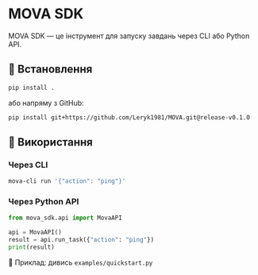 # MOVA SDK

MOVA SDK — це інструмент для запуску завдань через CLI або Python API.

## 🔧 Встановлення

```bash
pip install .
```

або напряму з GitHub:

```bash
pip install git+https://github.com/Leryk1981/MOVA.git@release-v0.1.0
```

## 🚀 Використання

### Через CLI

```bash
mova-cli run '{"action": "ping"}'
```

### Через Python API

```python
from mova_sdk.api import MovaAPI

api = MovaAPI()
result = api.run_task({"action": "ping"})
print(result)
```

📁 Приклад: дивись `examples/quickstart.py`